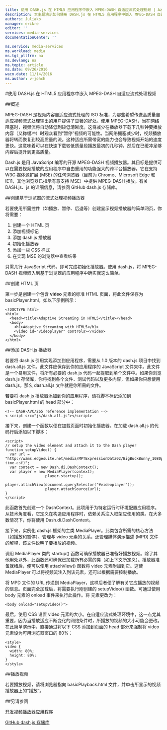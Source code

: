 ```yaml
---
title: 使用 DASH.js 在 HTML5 应用程序中嵌入 MPEG-DASH 自适应流式处理视频 | Azure
description: 本主题演示如何使用 DASH.js 在 HTML5 应用程序中嵌入 MPEG-DASH 自适应流式处理视频。
authors: Juliako
manager: erikre
editor: ''
services: media-services
documentationCenter: ''

ms.service: media-services
ms.workload: media
ms.tgt_pltfrm: na
ms.devlang: na
ms.topic: article
ms.date: 09/26/2016
wacn.date: 11/14/2016
ms.author: v-johch
---
```


#使用 DASH.js 在 HTML5 应用程序中嵌入 MPEG-DASH 自适应流式处理视频

##概述

MPEG-DASH 是视频内容自适应流式处理的 ISO 标准，为那些希望传送高质量自适应视频流式处理输出的用户提供了显著的好处。使用 MPEG-DASH，当在网络阻塞时，视频流将自动降低到较低清晰度。这将减少在播放器下载下几秒钟要播放内容（又称缓冲）时观众看到“暂停”视频的可能性。当网络拥塞减少时，视频播放器将转而恢复到较高质量的流。这种适应所需带宽的能力也会导致视频开始的速度更快。这意味着可以在快速下载较低质量段播放最初的几秒钟，然后在已缓冲足够内容后提升到更高质量。

Dash.js 是用 JavaScript 编写的开源 MPEG-DASH 视频播放器。其目标是提供可以在需要视频播放的应用程序中自由重用的功能强大的跨平台播放器。它在支持 W3C 媒体源扩展 (MSE) 的任何浏览器（目前为 Chrome、Microsoft Edge 和 IE11，其他浏览器已指示有意支持 MSE）中提供 MPEG-DASH 播放。有关 DASH.js、js 的详细信息，请参阅 GitHub dash.js 存储库。

##创建基于浏览器的流式处理视频播放器

若要使用所需控件（如播放、暂停、后退等）创建显示视频播放器的简单网页，你将需要：

1. 创建一个 HTML 页
1. 添加视频标记
1. 添加 dash.js 播放器
1. 初始化播放器
1. 添加一些 CSS 样式
1. 在实现 MSE 的浏览器中查看结果

只需几行 JavaScript 代码，即可完成初始化播放器。使用 dash.js，将 MPEG-DASH 视频嵌入到基于浏览器的应用程序中确实就这么简单。

##创建 HTML 页

第一步是创建一个包含 **video** 元素的标准 HTML 页面，将此文件保存为 basicPlayer.html，如以下示例所示：

```
<!DOCTYPE html>
<html>
  <head><title>Adaptive Streaming in HTML5</title></head>
  <body>
    <h1>Adaptive Streaming with HTML5</h1>
    <video id="videoplayer" controls></video>
  </body>
</html>
```

##添加 DASH.js 播放器

若要将 dash.js 引用实现添加到应用程序，需要从 1.0 版本的 dash.js 项目中找到 dash.all.js 文件。此文件应保存到你的应用程序的 JavaScript 文件夹中。此文件是一个易用文件，将所有必要的 dash.js 代码一起提取到单个文件中。如果你浏览 dash.js 存储库，你将找到各个文件、测试代码以及更多内容，但如果你只想使用 dash.js，那么 dash.all.js 文件就是你所需的文件。

若要将 dash.js 播放器添加到你的应用程序，请将脚本标记添加到 basicPlayer.html 的 head 部分中：

```
<!-- DASH-AVC/265 reference implementation -->
< script src="js/dash.all.js"></script>
```

接下来，创建一个函数以便在加载页面时初始化播放器。在加载 dash.all.js 的代码行后添加以下脚本：

```
<script>
// setup the video element and attach it to the Dash player
function setupVideo() {
  var url = "http://wams.edgesuite.net/media/MPTExpressionData02/BigBuckBunny_1080p24_IYUV_2ch.ism/manifest(format=mpd-time-csf)";
  var context = new Dash.di.DashContext();
  var player = new MediaPlayer(context);
                  player.startup();
                  player.attachView(document.querySelector("#videoplayer"));
                  player.attachSource(url);
}
</script>
```

此函数首先创建一个 DashContext。此项用于为特定运行时环境配置应用程序。从技术角度看，它定义在构造应用程序时，依赖关系注入框架应使用的类。在大多数情况下，你将使用 Dash.di.DashContext。

接下来，实例化 dash.js 框架的主类 MediaPlayer。此类包含所需的核心方法（如播放和暂停）、管理与 video 元素的关系，还管理媒体演示描述 (MPD) 文件的解释，该文件说明了要播放的视频。

调用 MediaPlayer 类的 startup() 函数可确保播放器已准备好播放视频。除了其他用处以外，此函数还可确保已加载所有必需的类（如上下文所定义）。播放器准备就绪后，便可以使用 attachView() 函数将 video 元素附加到它。这使 MediaPlayer 可以将视频流注入到该元素，还可以根据需要控制播放。

将 MPD 文件的 URL 传递到 MediaPlayer，这样后者便了解有关它应播放的视频的信息。页面完全加载后，将需要执行刚创建的 setupVideo() 函数。可通过使用 body 元素的 onload 事件来执行此操作。将 <body> 元素更改为：

```
<body onload="setupVideo()">
```

最后，使用 CSS 设置 video 元素的大小。在自适应流式处理环境中，这一点尤其重要，因为当播放适应不断变化的网络条件时，所播放的视频的大小可能会更改。在此简单演示中，直接通过将以下 CSS 添加到页面的 head 部分来强制将 video 元素设为可用浏览器窗口的 80%：

```
<style>
video {
  width: 80%;
  height: 80%;
}
</style>
```

##播放视频

若要播放视频，请将浏览器指向 basicPlayback.html 文件，并单击所显示的视频播放器上的“播放”。

##另请参阅

[开发视频播放器应用程序](./media-services-develop-video-players.md)

[GitHub dash.js 存储库](https://github.com/Dash-Industry-Forum/dash.js)

<!---HONumber=Mooncake_Quality_Review_1118_2016-->